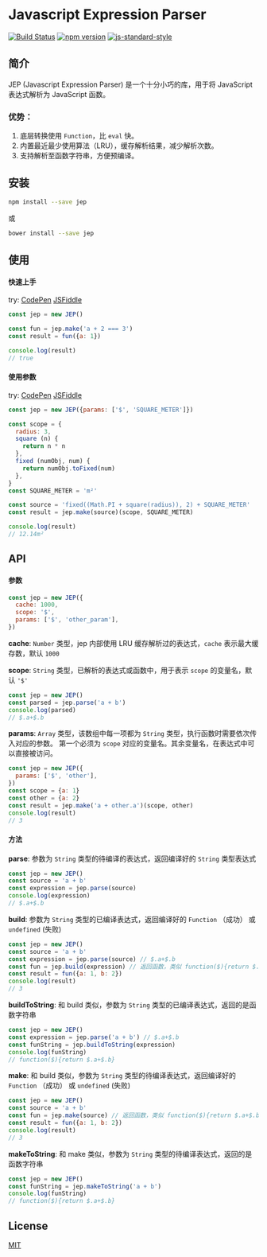 # Javascript Expression Parser

[![Build Status](https://travis-ci.org/cnlon/jep.svg?branch=master)](https://travis-ci.org/cnlon/jep)
[![npm version](https://badge.fury.io/js/jep.svg)](https://badge.fury.io/js/jep)
[![js-standard-style](https://img.shields.io/badge/code%20style-standard-brightgreen.svg)](http://standardjs.com)

## 简介

JEP (Javascript Expression Parser) 是一个十分小巧的库，用于将 JavaScript 表达式解析为 JavaScript 函数。

### 优势：

1. 底层转换使用 `Function`，比 `eval` 快。
2. 内置最近最少使用算法（LRU），缓存解析结果，减少解析次数。
3. 支持解析至函数字符串，方便预编译。

## 安装

```bash
npm install --save jep
```

或

```bash
bower install --save jep
```

## 使用

#### 快速上手

try: [CodePen](http://codepen.io/lon/pen/xROVjv?editors=0010#0) [JSFiddle](https://jsfiddle.net/lon/6uz0nd8h/)

```javascript
const jep = new JEP()

const fun = jep.make('a + 2 === 3')
const result = fun({a: 1})

console.log(result)
// true
```

#### 使用参数

try: [CodePen](http://codepen.io/lon/pen/rWLLKx?editors=0010#0) [JSFiddle](https://jsfiddle.net/lon/zLso6co4/)

```javascript
const jep = new JEP({params: ['$', 'SQUARE_METER']})

const scope = {
  radius: 3,
  square (n) {
    return n * n
  },
  fixed (numObj, num) {
    return numObj.toFixed(num)
  },
}
const SQUARE_METER = 'm²'

const source = 'fixed((Math.PI + square(radius)), 2) + SQUARE_METER'
const result = jep.make(source)(scope, SQUARE_METER)

console.log(result)
// 12.14m²
```

## API

#### 参数

```javascript
const jep = new JEP({
  cache: 1000,
  scope: '$',
  params: ['$', 'other_param'],
})
```

**cache**: `Number` 类型，jep 内部使用 LRU 缓存解析过的表达式，`cache` 表示最大缓存数，默认 `1000`

**scope**: `String` 类型，已解析的表达式或函数中，用于表示 `scope` 的变量名，默认 `'$'`

```javascript
const jep = new JEP()
const parsed = jep.parse('a + b')
console.log(parsed)
// $.a+$.b
```

**params**: `Array` 类型，该数组中每一项都为 `String` 类型，执行函数时需要依次传入对应的参数。
第一个必须为 `scope` 对应的变量名。其余变量名，在表达式中可以直接被访问。

```javascript
const jep = new JEP({
  params: ['$', 'other'],
})
const scope = {a: 1}
const other = {a: 2}
const result = jep.make('a + other.a')(scope, other)
console.log(result)
// 3
```

#### 方法

**parse**: 参数为 `String` 类型的待编译的表达式，返回编译好的 `String` 类型表达式

```javascript
const jep = new JEP()
const source = 'a + b'
const expression = jep.parse(source)
console.log(expression)
// $.a+$.b
```

**build**: 参数为 `String` 类型的已编译表达式，返回编译好的 `Function` （成功） 或 `undefined` (失败)

```javascript
const jep = new JEP()
const source = 'a + b'
const expression = jep.parse(source) // $.a+$.b
const fun = jep.build(expression) // 返回函数，类似 function($){return $.a+$.b}
const result = fun({a: 1, b: 2})
console.log(result)
// 3
```

**buildToString**: 和 build 类似，参数为 `String` 类型的已编译表达式，返回的是函数字符串

```javascript
const jep = new JEP()
const expression = jep.parse('a + b') // $.a+$.b
const funString = jep.buildToString(expression)
console.log(funString)
// function($){return $.a+$.b}
```

**make**: 和 build 类似，参数为 `String` 类型的待编译表达式，返回编译好的 `Function` （成功） 或 `undefined` (失败)

```javascript
const jep = new JEP()
const source = 'a + b'
const fun = jep.make(source) // 返回函数，类似 function($){return $.a+$.b}
const result = fun({a: 1, b: 2})
console.log(result)
// 3
```

**makeToString**: 和 make 类似，参数为 `String` 类型的待编译表达式，返回的是函数字符串

```javascript
const jep = new JEP()
const funString = jep.makeToString('a + b')
console.log(funString)
// function($){return $.a+$.b}
```

## License

[MIT](http://opensource.org/licenses/MIT)
